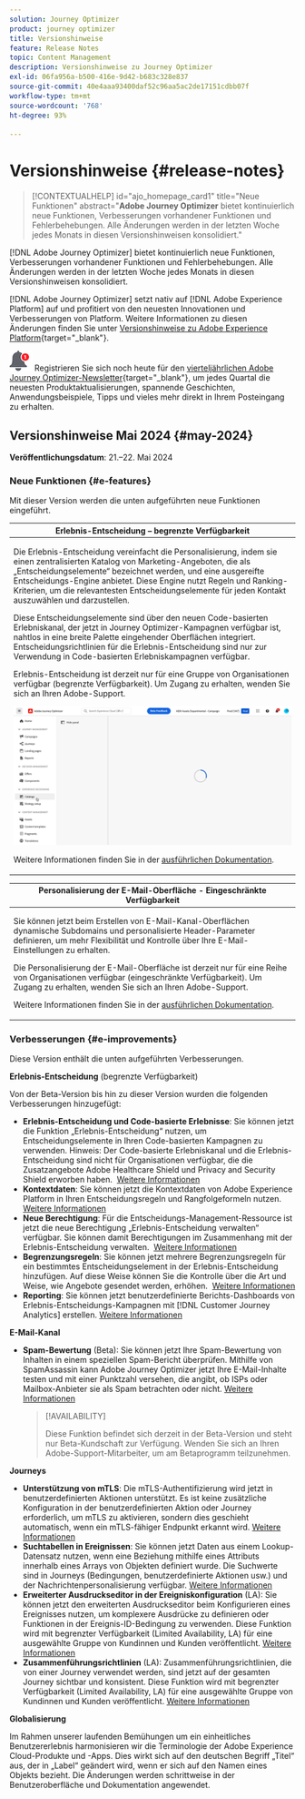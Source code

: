 ```yaml
---
solution: Journey Optimizer
product: journey optimizer
title: Versionshinweise
feature: Release Notes
topic: Content Management
description: Versionshinweise zu Journey Optimizer
exl-id: 06fa956a-b500-416e-9d42-b683c328e837
source-git-commit: 40e4aaa93400daf52c96aa5ac2de17151cdbb07f
workflow-type: tm+mt
source-wordcount: '768'
ht-degree: 93%

---
```


# Versionshinweise {#release-notes}

>[!CONTEXTUALHELP]
>id="ajo_homepage_card1"
>title="Neue Funktionen"
>abstract="**Adobe Journey Optimizer** bietet kontinuierlich neue Funktionen, Verbesserungen vorhandener Funktionen und Fehlerbehebungen. Alle Änderungen werden in der letzten Woche jedes Monats in diesen Versionshinweisen konsolidiert."

[!DNL Adobe Journey Optimizer] bietet kontinuierlich neue Funktionen, Verbesserungen vorhandener Funktionen und Fehlerbehebungen. Alle Änderungen werden in der letzten Woche jedes Monats in diesen Versionshinweisen konsolidiert.

[!DNL Adobe Journey Optimizer] setzt nativ auf [!DNL Adobe Experience Platform] auf und profitiert von den neuesten Innovationen und Verbesserungen von Platform. Weitere Informationen zu diesen Änderungen finden Sie unter [Versionshinweise zu Adobe Experience Platform](https://experienceleague.adobe.com/docs/experience-platform/release-notes/latest.html?lang=de){target="_blank"}.

![Newsletter](../assets/do-not-localize/nl-icon.png) Registrieren Sie sich noch heute für den [vierteljährlichen Adobe Journey Optimizer-Newsletter](https://www.adobe.com/subscription/Adobe_Journey_Optimizer_NL.html){target="_blank"}, um jedes Quartal die neuesten Produktaktualisierungen, spannende Geschichten, Anwendungsbeispiele, Tipps und vieles mehr direkt in Ihrem Posteingang zu erhalten.


## Versionshinweise Mai 2024 {#may-2024}

**Veröffentlichungsdatum**: 21.–22. Mai 2024

### Neue Funktionen {#e-features}

Mit dieser Version werden die unten aufgeführten neue Funktionen eingeführt.


<table>
<thead>
<tr>
<th><strong>Erlebnis-Entscheidung – begrenzte Verfügbarkeit</strong><br/></th>
</tr>
</thead>
<tbody>
<tr>
<td>
<p>Die Erlebnis-Entscheidung vereinfacht die Personalisierung, indem sie einen zentralisierten Katalog von Marketing-Angeboten, die als „Entscheidungselemente“ bezeichnet werden, und eine ausgereifte Entscheidungs-Engine anbietet. Diese Engine nutzt Regeln und Ranking-Kriterien, um die relevantesten Entscheidungselemente für jeden Kontakt auszuwählen und darzustellen.</p>
<p>Diese Entscheidungselemente sind über den neuen Code-basierten Erlebniskanal, der jetzt in Journey Optimizer-Kampagnen verfügbar ist, nahtlos in eine breite Palette eingehender Oberflächen integriert. Entscheidungsrichtlinien für die Erlebnis-Entscheidung sind nur zur Verwendung in Code-basierten Erlebniskampagnen verfügbar.</p>
<p>Erlebnis-Entscheidung ist derzeit nur für eine Gruppe von Organisationen verfügbar (begrenzte Verfügbarkeit). Um Zugang zu erhalten, wenden Sie sich an Ihren Adobe-Support.</p>
<img src="assets/do-not-localize/gif-exd.gif"/>
<p>Weitere Informationen finden Sie in der <a href="../experience-decisioning/gs-experience-decisioning.md">ausführlichen Dokumentation</a>.</p>
</td>
</tr>
</tbody>
</table>

<table>
<thead>
<tr>
<th><strong>Personalisierung der E-Mail-Oberfläche - Eingeschränkte Verfügbarkeit</strong><br/></th>
</tr>
</thead>
<tbody>
<tr>
<td>
<p>Sie können jetzt beim Erstellen von E-Mail-Kanal-Oberflächen dynamische Subdomains und personalisierte Header-Parameter definieren, um mehr Flexibilität und Kontrolle über Ihre E-Mail-Einstellungen zu erhalten.</p>
<p>Die Personalisierung der E-Mail-Oberfläche ist derzeit nur für eine Reihe von Organisationen verfügbar (eingeschränkte Verfügbarkeit). Um Zugang zu erhalten, wenden Sie sich an Ihren Adobe-Support.</p>
<p>Weitere Informationen finden Sie in der <a href="../email/surface-personalization.md">ausführlichen Dokumentation</a>.</p>
</td>
</tr>
</tbody>
</table>

<!--table>
<thead>
<tr>
<th><strong>IP Warmup Workflow</strong><br/></th>
</tr>
</thead>
<tbody>
<tr>
<td>
<p>If you are sending email on a brand new IP address, you can now easily perform IP warmup workflows directly from the user interface. Adobe Journey Optimizer offers a standardized and efficient way to warm up your IP adresses that follows the best practices for optimal deliverability.</p>
<p>For more information, refer to the <a href="../configuration/ip-warmup-gs.md">detailed documentation</a>.</p>
</td>
</tr>
</tbody>
</table-->

<!--table>
<thead>
<tr>
<th><strong>Business rules - Beta</strong><br/></th>
</tr>
</thead>
<tbody>
<tr>
<td>
<p>You can now create granular frequency capping rules, and apply them to different types of marketing communications through rule sets. This new capability lets you control how often your audiences receive a message by setting cross-channel rules, that automatically exclude over-solicited profiles from messages and actions.</p>
<p>Business rules capability is currently available as a beta. To join the beta program, contact your Adobe representative.</p>
<p>For more information, refer to the <a href="../configuration/business-rules.md">detailed documentation</a>.</p>
</td>
</tr>
</tbody>
</table-->


<!--table>
<thead>
<tr>
<th><strong>Extended personalization data - Beta</strong><br/></th>
</tr>
</thead>
<tbody>
<tr>
<td>
<p>You can now lookup and fetch data values within Adobe Experience Platform datasets, and use these values to build conditions in Adobe Journey Optimizer. You can leverage data from a lookup dataset when a relationship has been defined using an attribute inside of an array of objects. You can specify non-profile enabled datasets for lookup. Once enabled, you can use a profile attribute as a join key to the specified dataset to retrive further data for personalization.</p>
<p>This capability is currently available as a public beta.</p>
</td>
</tr>
</tbody>
</table-->

### Verbesserungen {#e-improvements}

Diese Version enthält die unten aufgeführten Verbesserungen.

**Erlebnis-Entscheidung** (begrenzte Verfügbarkeit)

Von der Beta-Version bis hin zu dieser Version wurden die folgenden Verbesserungen hinzugefügt:

* **Erlebnis-Entscheidung und Code-basierte Erlebnisse**: Sie können jetzt die Funktion „Erlebnis-Entscheidung“ nutzen, um Entscheidungselemente in Ihren Code-basierten Kampagnen zu verwenden. Hinweis: Der Code-basierte Erlebniskanal und die Erlebnis-Entscheidung sind nicht für Organisationen verfügbar, die die Zusatzangebote Adobe Healthcare Shield und Privacy and Security Shield erworben haben.  [Weitere Informationen](../code-based/get-started-code-based.md)
* **Kontextdaten**: Sie können jetzt die Kontextdaten von Adobe Experience Platform in Ihren Entscheidungsregeln und Rangfolgeformeln nutzen. [Weitere Informationen](../experience-decisioning/context-data.md)
* **Neue Berechtigung**: Für die Entscheidungs-Management-Ressource ist jetzt die neue Berechtigung „Erlebnis-Entscheidung verwalten“ verfügbar. Sie können damit Berechtigungen im Zusammenhang mit der Erlebnis-Entscheidung verwalten.  [Weitere Informationen](../experience-decisioning/gs-experience-decisioning.md)
* **Begrenzungsregeln**: Sie können jetzt mehrere Begrenzungsregeln für ein bestimmtes Entscheidungselement in der Erlebnis-Entscheidung hinzufügen. Auf diese Weise können Sie die Kontrolle über die Art und Weise, wie Angebote gesendet werden, erhöhen.  [Weitere Informationen](../experience-decisioning/items.md#capping)
* **Reporting**: Sie können jetzt benutzerdefinierte Berichts-Dashboards von Erlebnis-Entscheidungs-Kampagnen mit [!DNL Customer Journey Analytics] erstellen. [Weitere Informationen](../experience-decisioning/cja-reporting.md)


<!--**Decision Management**

* **Multi-rule support** - You can now add up to 10 capping rules for a given offer in Decision Management. This allows you to increase the level of control over the way offers are sent.
* **Audits** - The **Change log** tab allowing you to see all the changes that have been made to an offer or a decision has been removed. Changes related to offers and decisions can now be seen in the **Audits** menu. -->


**E-Mail-Kanal**

<!--
* **List-unsubscribe** - Following on the recent Gmail and Yahoo announcements for bulk senders, Journey Optimizer supports the "post/1-click" List-Unsubscribe option. Refer to the following pages: [Email opt-out management](../email/email-opt-out.md#unsubscribe-header) and [Configure email settings](../email/email-settings.md#list-unsubscribe)
-->

* **Spam-Bewertung** (Beta): Sie können jetzt Ihre Spam-Bewertung von Inhalten in einem speziellen Spam-Bericht überprüfen. Mithilfe von SpamAssassin kann Adobe Journey Optimizer jetzt Ihre E-Mail-Inhalte testen und mit einer Punktzahl versehen, die angibt, ob ISPs oder Mailbox-Anbieter sie als Spam betrachten oder nicht. [Weitere Informationen](../content-management/spam-report.md)

  >[!AVAILABILITY]
  >
  >Diese Funktion befindet sich derzeit in der Beta-Version und steht nur Beta-Kundschaft zur Verfügung. Wenden Sie sich an Ihren Adobe-Support-Mitarbeiter, um am Betaprogramm teilzunehmen.

<!--
**Audiences**

* The use of audiences and attributes from audience composition and custom upload (CSV file) is now available for use with Healthcare Shield or Privacy and Security Shield.-->

<!--**Personalization**

* **Expression fragment** - Expression fragments are now available for the **In-app channel**. [Read more](../personalization/use-expression-fragments.md)-->

**Journeys**

<!--* **Merge policies** (Limited Availability)- Merge policies used by a journey are now visible and consistent throughout the journey.-->
* **Unterstützung von mTLS**: Die mTLS-Authentifizierung wird jetzt in benutzerdefinierten Aktionen unterstützt. Es ist keine zusätzliche Konfiguration in der benutzerdefinierten Aktion oder Journey erforderlich, um mTLS zu aktivieren, sondern dies geschieht automatisch, wenn ein mTLS-fähiger Endpunkt erkannt wird. [Weitere Informationen](../action/about-custom-action-configuration.md#mtls-protocol-support)
* **Suchtabellen in Ereignissen**: Sie können jetzt Daten aus einem Lookup-Datensatz nutzen, wenn eine Beziehung mithilfe eines Attributs innerhalb eines Arrays von Objekten definiert wurde. Die Suchwerte sind in Journeys (Bedingungen, benutzerdefinierte Aktionen usw.) und der Nachrichtenpersonalisierung verfügbar. [Weitere Informationen](../event/experience-event-schema.md#relationships_limitations)
* **Erweiterter Ausdruckseditor in der Ereigniskonfiguration** (LA): Sie können jetzt den erweiterten Ausdruckseditor beim Konfigurieren eines Ereignisses nutzen, um komplexere Ausdrücke zu definieren oder Funktionen in der Ereignis-ID-Bedingung zu verwenden. Diese Funktion wird mit begrenzter Verfügbarkeit (Limited Availability, LA) für eine ausgewählte Gruppe von Kundinnen und Kunden veröffentlicht. [Weitere Informationen](../event/about-creating.md)
* **Zusammenführungsrichtlinien** (LA): Zusammenführungsrichtlinien, die von einer Journey verwendet werden, sind jetzt auf der gesamten Journey sichtbar und konsistent. Diese Funktion wird mit begrenzter Verfügbarkeit (Limited Availability, LA) für eine ausgewählte Gruppe von Kundinnen und Kunden veröffentlicht. [Weitere Informationen](../building-journeys/journey-gs.md#merge-policies)

**Globalisierung**

Im Rahmen unserer laufenden Bemühungen um ein einheitliches Benutzererlebnis harmonisieren wir die Terminologie der Adobe Experience Cloud-Produkte und -Apps. Dies wirkt sich auf den deutschen Begriff „Titel“ aus, der in „Label“ geändert wird, wenn er sich auf den Namen eines Objekts bezieht. Die Änderungen werden schrittweise in der Benutzeroberfläche und Dokumentation angewendet.



